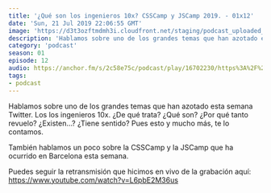 ```yaml
---
title: '¿Qué son los ingenieros 10x? CSSCamp y JSCamp 2019. - 01x12'
date: 'Sun, 21 Jul 2019 22:06:55 GMT'
image: 'https://d3t3ozftmdmh3i.cloudfront.net/staging/podcast_uploaded_episode/7340239/d98a1cc457226016.jpeg'
description: 'Hablamos sobre uno de los grandes temas que han azotado esta semana Twitter. Los los ingenieros 10x. ¿De qué trata? ¿Qué son? ¿Por qué tanto revuelo? ¿Existen...? ¿Tiene sentido? P'
category: 'podcast'
season: 01
episode: 12
audio: https://anchor.fm/s/2c58e75c/podcast/play/16702230/https%3A%2F%2Fd3ctxlq1ktw2nl.cloudfront.net%2Fstaging%2F2020-6-17%2F90903128-44100-2-24fe2a44747e6d33.mp3
tags:
- podcast
---
```


Hablamos sobre uno de los grandes temas que han azotado esta semana Twitter. Los los ingenieros 10x. ¿De qué trata? ¿Qué son? ¿Por qué tanto revuelo? ¿Existen...? ¿Tiene sentido? Pues esto y mucho más, te lo contamos.

También hablamos un poco sobre la CSSCamp y la JSCamp que ha ocurrido en Barcelona esta semana.

Puedes seguir la retransmisión que hicimos en vivo de la grabación aquí: https://www.youtube.com/watch?v=L6pbE2M36us

